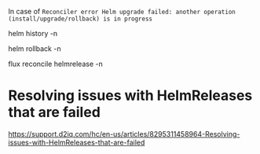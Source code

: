 
In case of `Reconciler error Helm upgrade failed: another operation (install/upgrade/rollback) is in progress`

helm history <HelmReleaseName> -n <HelmReleaseNameSpace>

helm rollback <HelmReleaseName> <RevisionNr> -n <HelmReleaseNameSpace>

flux reconcile helmrelease <HelmReleaseName> -n <HelmReleaseNameSpace>

# Resolving issues with HelmReleases that are failed
https://support.d2iq.com/hc/en-us/articles/8295311458964-Resolving-issues-with-HelmReleases-that-are-failed
